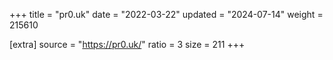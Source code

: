 +++
title = "pr0.uk"
date = "2022-03-22"
updated = "2024-07-14"
weight = 215610

[extra]
source = "https://pr0.uk/"
ratio = 3
size = 211
+++
